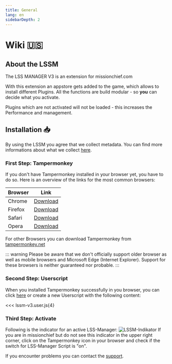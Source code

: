 ```yaml
---
title: General
lang: en
sidebarDepth: 2
---
```


# Wiki :us: <Badge text="LSSM Stable 3.3.5"/>

## About the LSSM
The LSS MANAGER V3 is an extension for missionchief.com

With this extension an appstore gets added to the game, which allows to install different Plugins. All the functions are build modular - so **you** can decide what you activate.

Plugins which are not activated will not be loaded - this increases the Performance and management.

## Installation :inbox_tray:
By using the LSSM you agree that we collect metadata. You can find more informations about what we collect [here](/en/metadata).

### First Step: Tampermonkey
If you don't have Tampermonkey installed in your browser yet, you have to do so. Here is an overview of the links for the most common browsers:

Browser|Link
-------|----
Chrome | [Download](https://chrome.google.com/webstore/detail/dhdgffkkebhmkfjojejmpbldmpobfkfo)
Firefox| [Download](https://addons.mozilla.org/en-US/firefox/addon/tampermonkey/)
Safari | [Download](https://safari.tampermonkey.net/tampermonkey.safariextz)
Opera  | [Download](https://addons.opera.com/en/extensions/details/tampermonkey-beta/)

For other Browsers you can download Tampermonkey from [tampermonkey.net](https://www.tampermonkey.net/)

::: warning
Please be aware that we don't officially support older browser as well as mobile browsers and Microsoft Edge (Internet Explorer). Support for these browsers is neither guaranteed nor probable.
:::

### Second Step: Userscript
When you installed Tampermonkey successfully in you browser, you can click [here](https://github.com/LSS-Manager/lss-manager-v3/raw/master/lssm-v3.user.js) or create a new Userscript with the following content:

<<< lssm-v3.user.js{4}

### Third Step: Activate

Following is the indicator for an active LSS-Manager: ![LSSM-Indikator](/img/lssm_navbar.png) If you are in missionchief but do not see this indicator in the upper right corner, click on the Tampermonkey icon in your browser and check if the switch for LSS-Manager Script is "on".

If you encounter problems you can contact the [support](/en/support).
